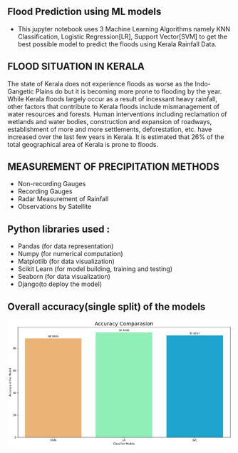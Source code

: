 ## Flood Prediction using ML models

- This jupyter notebook uses 3 Machine Learning Algorithms namely KNN Classification, Logistic Regression[LR], Support Vector[SVM] to get the best possible model to predict the floods using Kerala Rainfall Data.

## FLOOD SITUATION IN KERALA 

The state of Kerala does not experience floods as worse as the Indo-Gangetic Plains do but it is becoming more prone to flooding by the year. While Kerala floods largely occur as a result of incessant heavy rainfall, other factors that contribute to Kerala floods include mismanagement of water resources and forests. Human interventions including reclamation of wetlands and water bodies, construction and expansion of roadways, establishment of more and more settlements, deforestation, etc. have increased over the last few years in Kerala. It is estimated that 26% of the total geographical area of Kerala is prone to floods.

## MEASUREMENT OF PRECIPITATION METHODS

- Non-recording Gauges
- Recording Gauges
- Radar Measurement of Rainfall
- Observations by Satellite

## Python libraries used :
- Pandas (for data representation)
- Numpy (for numerical computation)
- Matplotlib (for data visualization)
- Scikit Learn (for model building, training and testing)
- Seaborn (for data visualization)
- Django(to deploy the model)

## Overall accuracy(single split) of the models
![Accuracy](https://github.com/Himangshu1086/Flood-Prediction-Unit-Hydrography-and-ML/blob/master/accuracy.png)
